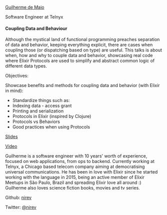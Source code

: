 [Guilherme de Maio](http://s3.amazonaws.com/esl-conf-stg/media/files/000/000/850/thumbnail/Guilherme_de_Maio.jpg?1513360282)

Software Engineer at Telnyx

#### Coupling Data and Behaviour

Although the mystical land of functional programming preaches separation of data and behavior, keeping everything explicit, there are cases when coupling those (or dispatching based on type) are useful. This talks is about when, how and why to couple data and behavior, showcasing real code where Elixir Protocols are used to simplify and abstract common logic of different data types.

Objectives:

Showcase benefits and methods for coupling data and behavior (with Elixir in mind):

*   Standardize things such as:
*   Indexing data - access grant
*   Printing and serialization
*   Protocols in Elixir (inspired by Clojure)
*   Protocols vs Behaviors
*   Good practices when using Protocols

[Slides](http://s3.amazonaws.com/esl-conf-stg/media/files/000/000/871/original/Guilherme_de_Maio_-_Coupling_Data_and_Behaviour.pdf?1524057286)

[Video](https://youtu.be/fnfcYKq373w)

Guilherme is a software engineer with 10 years' worth of experience, focused on web applications, from ops to backend. Currently working at Telnyx, a Chicago based telecom company aiming at democratising universal communications. He has been in love with Elixir since he started working with the language in 2015, being an active member of Elixir Meetups in São Paulo, Brazil and spreading Elixir love all around :) Guilherme also loves science fiction books, movies and tv series.

Github: [nirev](https://github.com/nirev)

Twitter: [@nirev](https://twitter.com/nirev)

